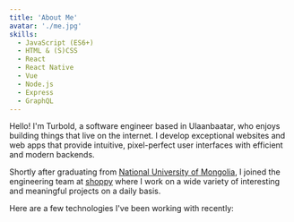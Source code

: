 ```yaml
---
title: 'About Me'
avatar: './me.jpg'
skills:
  - JavaScript (ES6+)
  - HTML & (S)CSS
  - React
  - React Native
  - Vue
  - Node.js
  - Express
  - GraphQL
---
```


Hello! I'm Turbold, a software engineer based in Ulaanbaatar, who enjoys building things that live on the internet. I develop exceptional websites and web apps that provide intuitive, pixel-perfect user interfaces with efficient and modern backends.

Shortly after graduating from [National University of Mongolia](https://www.num.edu.mn/), I joined the engineering team at [shoppy](https://www.shoppy.mn/) where I work on a wide variety of interesting and meaningful projects on a daily basis.

Here are a few technologies I've been working with recently:
